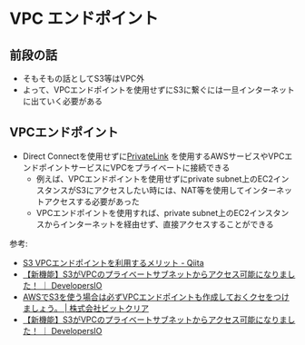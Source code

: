 # VPC エンドポイント

## 前段の話

- そもそもの話としてS3等はVPC外
- よって、VPCエンドポイントを使用せずにS3に繋ぐには一旦インターネットに出ていく必要がある

## VPCエンドポイント

- Direct Connectを使用せずに[PrivateLink](https://aws.amazon.com/jp/privatelink/) を使用するAWSサービスやVPCエンドポイントサービスにVPCをプライベートに接続できる
    - 例えば、VPCエンドポイントを使用せずにprivate subnet上のEC2インスタンスがS3にアクセスしたい時には、NAT等を使用してインターネットアクセスする必要があった
    - VPCエンドポイントを使用すれば、private subnet上のEC2インスタンスからインターネットを経由せず、直接アクセスすることができる
    
参考: 

- [S3 VPCエンドポイントを利用するメリット - Qiita](https://qiita.com/SatoHiroyuki/items/b611485b6ec736e9076f)
- [【新機能】S3がVPCのプライベートサブネットからアクセス可能になりました！ ｜ DevelopersIO](https://dev.classmethod.jp/cloud/vpc-endpoint-for-s3/)
- [AWSでS3を使う場合は必ずVPCエンドポイントも作成しておくクセをつけましょう。 | 株式会社ビットクリア](https://www.bitclear.co.jp/vpcendpoint/)
- [【新機能】S3がVPCのプライベートサブネットからアクセス可能になりました！ ｜ DevelopersIO](https://dev.classmethod.jp/cloud/vpc-endpoint-for-s3/)
